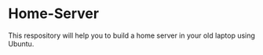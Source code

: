 # Home-Server
This respository will help you to build a home server in your old laptop using Ubuntu. 
